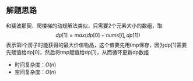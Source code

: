 ## 解题思路

和斐波那契、爬楼梯的动规解法类似，只需要2个元素大小的数组，取
$$
dp[1] = max(dp[0]+nums[i], dp[1])
$$
表示第i个房子时能获得的最大价值物品，这个值要先用tmp保存，因为dp[1]需要先赋值给dp[0]，然后将tmp赋值给dp[1]，从而循环更新dp数组

+ 时间复杂度：$O(n)$
+ 空间复杂度：$O(n)$